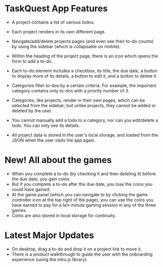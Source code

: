 # TaskQuest App Features

- A project contains a list of various todos.
- Each project renders in its own different page.
- Navigate/add/delete projects pages (and even see their to-do counts) by using the sidebar (which is collapsable on mobile).
- Within the heading of the project page, there is an icon which opens the form to add a to-do.
- Each to-do element includes a checkbox, its title, the due date, a button to display more of its details, a button to edit it, and a button to delete it.

- Categories filter to-dos by a certain criteria. For example, the important category contains only to-dos with a priority number of 3.
- Categories, like projects, render in their own pages, which can be selected from the sidebar; but unlike projects, they cannot be added or deleted by the user.
- You cannot manually add a todo to a category, nor can you edit/delete a todo. You can only see its details.

- All project data is stored in the user's local storage, and loaded from the JSON when the user visits the app again.

# New! All about the games

- When you complete a to-do (by checking it and then deleting it) before the due date, you gain coins.
- But if you complete a to-do after the due date, you lose the coins you could have gained.
- At the game panel (which you can navigate to by clicking the game controller icon at the top right of the page), you can use the coins you have earned to pay for a ten-minute gaming session in any of the three games.
- Coins are also stored in local storage for continuity.

# Latest Major Updates

- On desktop, drag a to-do and drop it on a project link to move it.
- There is a product walkthrough to guide the user with the onboarding experience (using the intro.js library).
